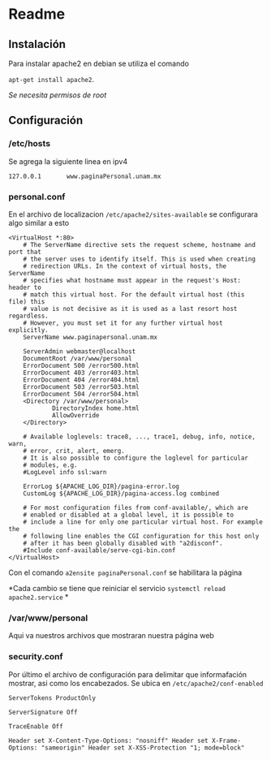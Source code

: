 # Readme
## Instalación
Para instalar apache2 en debian se utiliza el comando

`apt-get install apache2`.

*Se necesita permisos de root*

## Configuración
### /etc/hosts
Se agrega la siguiente linea en ipv4

`127.0.0.1       www.paginaPersonal.unam.mx`

### personal.conf
En el archivo de localizacion `/etc/apache2/sites-available` se configurara algo similar a esto 


    <VirtualHost *:80>
        # The ServerName directive sets the request scheme, hostname and port that
        # the server uses to identify itself. This is used when creating
        # redirection URLs. In the context of virtual hosts, the ServerName
        # specifies what hostname must appear in the request's Host: header to
        # match this virtual host. For the default virtual host (this file) this
        # value is not decisive as it is used as a last resort host regardless.
        # However, you must set it for any further virtual host explicitly.
        ServerName www.paginapersonal.unam.mx

        ServerAdmin webmaster@localhost
        DocumentRoot /var/www/personal
        ErrorDocument 500 /error500.html
        ErrorDocument 403 /error403.html
        ErrorDocument 404 /error404.html
        ErrorDocument 503 /error503.html
        ErrorDocument 504 /error504.html
        <Directory /var/www/personal>
                DirectoryIndex home.html
                AllowOverride
        </Directory>

        # Available loglevels: trace8, ..., trace1, debug, info, notice, warn,
        # error, crit, alert, emerg.
        # It is also possible to configure the loglevel for particular
        # modules, e.g.
        #LogLevel info ssl:warn

        ErrorLog ${APACHE_LOG_DIR}/pagina-error.log
        CustomLog ${APACHE_LOG_DIR}/pagina-access.log combined

        # For most configuration files from conf-available/, which are
        # enabled or disabled at a global level, it is possible to
        # include a line for only one particular virtual host. For example the
        # following line enables the CGI configuration for this host only
        # after it has been globally disabled with "a2disconf".
        #Include conf-available/serve-cgi-bin.conf
    </VirtualHost>

Con el comando `a2ensite paginaPersonal.conf` se habilitara la página

*Cada cambio se tiene que reiniciar el servicio `systemctl reload apache2.service` *

### /var/www/personal

Aqui va nuestros archivos que mostraran nuestra página web
### security.conf
Por último el archivo de configuración para delimitar que informafación mostrar, asi como los encabezados. Se ubica en `/etc/apache2/conf-enabled`

`ServerTokens ProductOnly`

`ServerSignature Off`

`TraceEnable Off`

`Header set X-Content-Type-Options: "nosniff"
Header set X-Frame-Options: "sameorigin"
Header set X-XSS-Protection "1; mode=block"`
